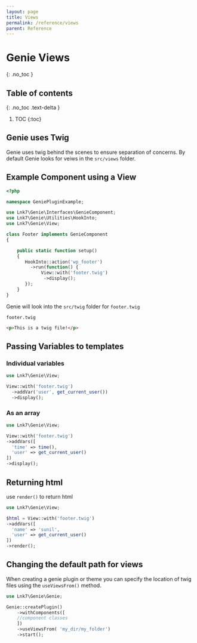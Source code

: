 ```yaml
---
layout: page 
title: Views 
permalink: /reference/views 
parent: Reference
---
```


# Genie Views

{: .no_toc }

## Table of contents

{: .no_toc .text-delta }

1. TOC {:toc}

## Genie uses Twig

Genie uses twig behind the scenes to ensure separation of concerns. By default
Genie looks for veiws in the `src/views` folder.

## Example Component using a View

```php
<?php

namespace GeniePluginExample;

use Lnk7\Genie\Interfaces\GenieComponent;
use Lnk7\Genie\Utilities\HookInto;
use Lnk7\Genie\View;

class Footer implements GenieComponent
{

    public static function setup()
    {
       HookInto::action('wp_footer')
         ->run(function() {
             View::with('footer.twig')
              ->display();
       });
    }
}
```

Genie will look into the `src/twig` folder for `footer.twig`

`footer.twig`

```html
<p>This is a twig file!</p>
```

## Passing Variables to templates

### Individual variables

```php
use Lnk7\Genie\View;

View::with('footer.twig')
  ->addVar('user', get_current_user())
  ->display();
```

### As an array

```php
use Lnk7\Genie\View;

View::with('footer.twig')
->addVars([
  'time' => time(),
  'user' => get_current_user()
])
->display();
```

## Returning html

use `render()` to return html

```php
use Lnk7\Genie\View;

$html = View::with('footer.twig')
->addVars([
  'name' => 'sunil',
  'user' => get_current_user()
])
->render();
```

## Changing the default path for views

When creating a genie plugin or theme you can specify the location of twig files
using the `useViewsFrom()` method.

```php
use Lnk7\Genie\Genie;

Genie::createPlugin()
    ->withComponents([
    //component classes
    ])
    ->useViewsFrom( 'my_dir/my_folder')
    ->start();
```
